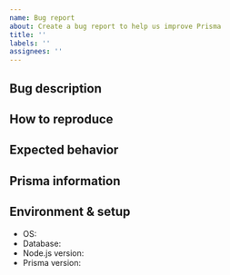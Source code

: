 ```yaml
---
name: Bug report
about: Create a bug report to help us improve Prisma
title: ''
labels: ''
assignees: ''
---
```


<!-- 
Thanks for helping us improve Prisma! 🙏 Please follow the sections in the template and provide as much information as possible about your problem, e.g. by setting the `DEBUG="*"` environment variable and enabling additional logging output in Prisma Client.

Learn more about writing proper bug reports here: https://pris.ly/d/bug-reports
-->

## Bug description

<!-- A clear and concise description of what the bug is. -->

## How to reproduce

<!--
Steps to reproduce the behavior:
1. Go to '...'
2. Change '....'
3. Run '....'
4. See error
-->

## Expected behavior

<!-- A clear and concise description of what you expected to happen. -->

## Prisma information

<!-- Your Prisma schema, Prisma Client queries, ...
Do not include your database credentials when sharing your Prisma schema! -->

## Environment & setup

<!-- In which environment does the problem occur -->

- OS: <!--[e.g. Mac OS, Windows, Debian, CentOS, ...]-->
- Database: <!--[PostgreSQL, MySQL, MariaDB or SQLite]-->
- Node.js version: <!--[Run `node -v` to see your Node.js version]-->
- Prisma version:
<!--[Run `npx prisma -v` to see your Prisma version and paste it between the ´´´]-->
```

```
